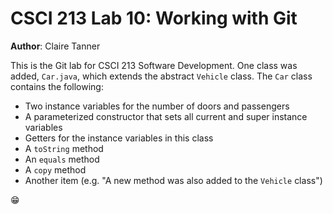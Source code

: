 # CSCI 213 Lab 10: Working with Git

**Author**: Claire Tanner

This is the Git lab for CSCI 213 Software Development. One class was added, `Car.java`,
which extends the abstract `Vehicle` class. The `Car` class contains the following:

- Two instance variables for the number of doors and passengers
- A parameterized constructor that sets all current and super instance variables
- Getters for the instance variables in this class
- A `toString` method
- An `equals` method
- A `copy` method
- Another item (e.g. "A new method was also added to the `Vehicle` class")

😁
         
          
          